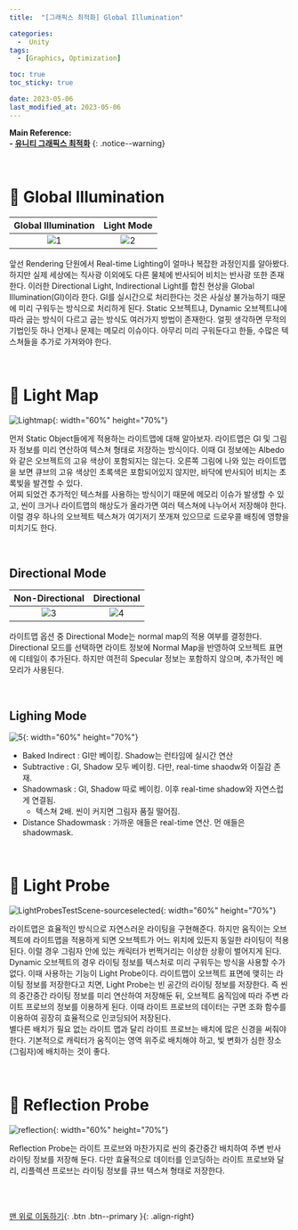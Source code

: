 ```yaml
---
title:  "[그래픽스 최적화] Global Illumination" 

categories:
  -  Unity
tags:
  - [Graphics, Optimization]

toc: true
toc_sticky: true

date: 2023-05-06
last_modified_at: 2023-05-06
---
```



**Main Reference: <br>- [유니티 그래픽스 최적화](https://product.kyobobook.co.kr/detail/S000001888125)**
{: .notice--warning}

<br>

# 🐳 Global Illumination

| Global Illumination | Light Mode |
|:-:|:-:|
|![1](https://user-images.githubusercontent.com/96368476/236526346-d50f1488-4d1a-447f-a3d5-22b6c3d49df9.png)|![2](https://user-images.githubusercontent.com/96368476/236532508-9590d069-207e-42ca-b5fd-e0eba9708725.png)|  

앞선 Rendering 단원에서 Real-time Lighting이 얼마나 복잡한 과정인지를 알아봤다. 하지만 실제 세상에는 직사광 이외에도 다른 물체에 반사되어 비치는 반사광 또한 존재한다. 이러한 Directional Light, Indirectional Light를 합친 현상을 Global Illumination(GI)이라 한다. GI를 실시간으로 처리한다는 것은 사실상 불가능하기 때문에 미리 구워두는 방식으로 처리하게 된다. Static 오브젝트냐, Dynamic 오브젝트냐에 따라 굽는 방식이 다르고 굽는 방식도 여러가지 방법이 존재한다. 얼핏 생각하면 무적의 기법인듯 하나 언제나 문제는 메모리 이슈이다. 아무리 미리 구워둔다고 한들, 수많은 텍스쳐들을 추가로 가져와야 한다.


<br>


# 🐳 Light Map

![Lightmap](https://user-images.githubusercontent.com/96368476/236531855-e7ac253d-b0a6-4e7d-afa0-9ddf66e4c2ed.png){: width="60%" height="70%"}

먼저 Static Object들에게 적용하는 라이트맵에 대해 알아보자. 라이트맵은 GI 및 그림자 정보를 미리 연산하여 텍스쳐 형태로 저장하는 방식이다. 이때 GI 정보에는 Albedo와 같은 오브젝트의 고유 색상이 포함되지는 않는다. 오른쪽 그림에 나와 있는 라이트맵을 보면 큐브의 고유 색상인 초록색은 포함되어있지 않지만, 바닥에 반사되어 비치는 초록빛을 발견할 수 있다. <br>어찌 되었건 추가적인 텍스쳐를 사용하는 방식이기 때문에 메모리 이슈가 발생할 수 있고, 씬이 크거나 라이트맵의 해상도가 올라가면 여러 텍스쳐에 나누어서 저장해야 한다. 이럴 경우 하나의 오브젝트 텍스쳐가 여기저기 쪼개져 있으므로 드로우콜 배칭에 영향을 미치기도 한다.


<br>


## Directional Mode

| Non-Directional | Directional |
|:-:|:-:|
|![3](https://user-images.githubusercontent.com/96368476/236538505-128643a4-048d-45e4-a660-a615e517c646.jpeg)|![4](https://user-images.githubusercontent.com/96368476/236538512-60a1228d-582f-4428-bb78-cfc02b82c44a.jpeg)|  

라이트맵 옵션 중 Directional Mode는 normal map의 적용 여부를 결정한다. Directional 모드를 선택하면 라이트 정보에 Normal Map을 반영하여 오브젝트 표면에 디테일이 추가된다. 하지만 여전히 Specular 정보는 포함하지 않으며, 추가적인 메모리가 사용된다.


<br>


## Lighing Mode

![5](https://user-images.githubusercontent.com/96368476/236541801-3fa613e3-47a4-4fd9-8ce2-56e224d8d74c.png){: width="60%" height="70%"}

- Baked Indirect : GI만 베이킹. Shadow는 런타임에 실시간 연산
- Subtractive : GI, Shadow 모두 베이킹. 다만, real-time shaodw와 이질감 존재.
- Shadowmask : GI, Shadow 따로 베이킹. 이후 real-time shadow와 자연스럽게 연결됨.
    - 텍스쳐 2배. 씬이 커지면 그림자 품질 떨어짐.
- Distance Shadowmask : 가까운 애들은 real-time 연산. 먼 애들은 shadowmask.



<br>


# 🐳 Light Probe

![LightProbesTestScene-sourceselected](https://user-images.githubusercontent.com/96368476/236559784-90df7ceb-6647-4c48-a0c0-4f82497e3b91.png){: width="60%" height="70%"}

라이트맵은 효율적인 방식으로 자연스러운 라이팅을 구현해준다. 하지만 움직이는 오브젝트에 라이트맵을 적용하게 되면 오브젝트가 어느 위치에 있든지 동일한 라이팅이 적용된다. 이럴 경우 그림자 안에 있는 캐릭터가 번쩍거리는 이상한 상황이 벌어지게 된다. Dynamic 오브젝트의 경우 라이팅 정보를 텍스처로 미리 구워두는 방식을 사용할 수가 없다. 이때 사용하는 기능이 Light Probe이다. 라이트맵이 오브젝트 표면에 맺히는 라이팅 정보를 저장한다고 치면, Light Probe는 빈 공간의 라이팅 정보를 저장한다. 즉 씬의 중간중간 라이팅 정보를 미리 연산하여 저장해둔 뒤, 오브젝트 움직임에 따라 주변 라이트 프로브의 정보를 이용하게 된다. 이때 라이트 프로브의 데이터는 구면 조화 함수를 이용하여 굉장히 효율적으로 인코딩되어 저장된다. <br>별다른 배치가 필요 없는 라이트 맵과 달리 라이트 프로브는 배치에 많은 신경을 써줘야 한다. 기본적으로 캐릭터가 움직이는 영역 위주로 배치해야 하고, 빛 변화가 심한 장소(그림자)에 배치하는 것이 좋다.



<br>


# 🐳 Reflection Probe

![reflection](https://user-images.githubusercontent.com/96368476/236567470-7808e364-08d3-4163-9339-6d4d4e8dcee7.png){: width="60%" height="70%"}

Reflection Probe는 라이트 프로브와 마찬가지로 씬의 중간중간 배치하여 주변 반사 라이팅 정보를 저장해 둔다. 다만 효율적으로 데이터를 인코딩하는 라이트 프로브와 달리, 리플렉션 프로브는 라이팅 정보를 큐브 텍스쳐 형태로 저장한다.



<br>
<br>


[맨 위로 이동하기](#){: .btn .btn--primary }{: .align-right}